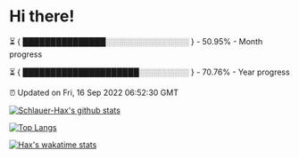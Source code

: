 # Hi there!

⏳ { ███████████████░░░░░░░░░░░░░░░ } - 50.95% - Month progress

⏳ { █████████████████████░░░░░░░░░ } - 70.76% - Year progress

⏰ Updated on Fri, 16 Sep 2022 06:52:30 GMT


[![Schlauer-Hax's github stats](https://github-readme-stats.vercel.app/api?username=Schlauer-Hax&show_icons=true&theme=dark&count_private=true)](https://github.com/Schlauer-Hax)


[![Top Langs](https://github-readme-stats.vercel.app/api/top-langs/?username=Schlauer-Hax&layout=compact&theme=dark)](https://github.com/Schlauer-Hax?tab=repositories)


[![Hax's wakatime stats](https://github-readme-stats.vercel.app/api/wakatime?username=Hax&theme=dark)](https://wakatime.com/@Hax)

